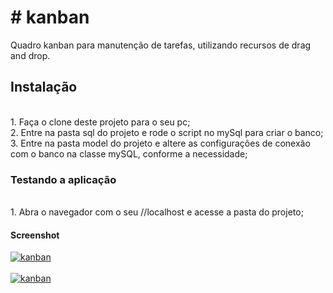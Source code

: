 <h1># kanban</h1>
Quadro kanban para manutenção de tarefas, utilizando recursos de drag and drop.

<h2>Instalação</h2>
<br>1. Faça o clone deste projeto para o seu pc;
<br>2. Entre na pasta sql do projeto e rode o script no mySql para criar o banco;
<br>3. Entre na pasta model do projeto e altere as configurações de conexão com o banco na classe mySQL, conforme a necessidade;

<h3>Testando a aplicação</h3>
<br>1. Abra o navegador com o seu //localhost e acesse a pasta do projeto;

<h4>Screenshot</h4>

<a href="https://postimg.cc/image/9q8jurwsr/" target="_blank"><img src="https://s33.postimg.cc/kd2d074y5/kanban.png?dl=1" alt="kanban"/></a><br/><br/>
<a href="https://postimg.cc/image/l2l5ckd7f/" target="_blank"><img src="https://s33.postimg.cc/42293w065/kanban2.png?dl=1" alt="kanban"/></a><br/><br/>
